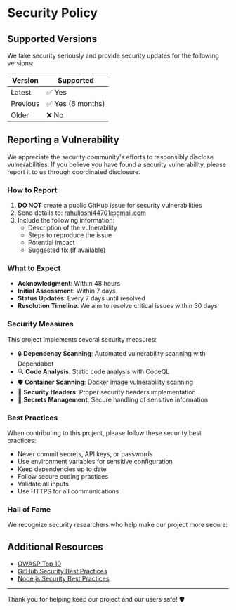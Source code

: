 # Security Policy

## Supported Versions

We take security seriously and provide security updates for the following versions:

| Version | Supported          |
| ------- | ------------------ |
| Latest  | ✅ Yes             |
| Previous| ✅ Yes (6 months)  |
| Older   | ❌ No              |

## Reporting a Vulnerability

We appreciate the security community's efforts to responsibly disclose vulnerabilities. If you believe you have found a security vulnerability, please report it to us through coordinated disclosure.

### How to Report

1. **DO NOT** create a public GitHub issue for security vulnerabilities
2. Send details to: [rahuljoshi44701@gmail.com](mailto:rahuljoshi44701@gmail.com)
3. Include the following information:
   - Description of the vulnerability
   - Steps to reproduce the issue
   - Potential impact
   - Suggested fix (if available)

### What to Expect

- **Acknowledgment**: Within 48 hours
- **Initial Assessment**: Within 7 days
- **Status Updates**: Every 7 days until resolved
- **Resolution Timeline**: We aim to resolve critical issues within 30 days

### Security Measures

This project implements several security measures:

- 🔒 **Dependency Scanning**: Automated vulnerability scanning with Dependabot
- 🔍 **Code Analysis**: Static code analysis with CodeQL
- 🛡️ **Container Scanning**: Docker image vulnerability scanning
- 📝 **Security Headers**: Proper security headers implementation
- 🔐 **Secrets Management**: Secure handling of sensitive information

### Best Practices

When contributing to this project, please follow these security best practices:

- Never commit secrets, API keys, or passwords
- Use environment variables for sensitive configuration
- Keep dependencies up to date
- Follow secure coding practices
- Validate all inputs
- Use HTTPS for all communications

### Hall of Fame

We recognize security researchers who help make our project more secure:

<!-- Security researchers will be listed here -->

## Additional Resources

- [OWASP Top 10](https://owasp.org/www-project-top-ten/)
- [GitHub Security Best Practices](https://docs.github.com/en/code-security)
- [Node.js Security Best Practices](https://nodejs.org/en/docs/guides/security/)

---

Thank you for helping keep our project and our users safe! 🛡️
